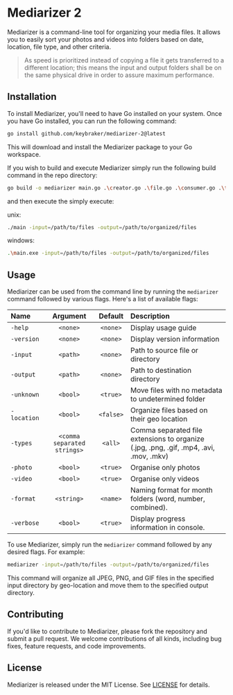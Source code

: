 # Mediarizer 2

Mediarizer is a command-line tool for organizing your media files. It allows you to easily sort your photos and videos into folders based on date, location, file type, and other criteria.

> As speed is prioritized instead of copying a file it gets transferred to a different location; this means the input and output folders shall be on the same physical drive in order to assure maximum performance.

## Installation

To install Mediarizer, you'll need to have Go installed on your system. Once you have Go installed, you can run the following command:

```bash
go install github.com/keybraker/mediarizer-2@latest
```

This will download and install the Mediarizer package to your Go workspace.

If you wish to build and execute Mediarizer simply run the following build command in the repo directory:

```bash
go build -o mediarizer main.go .\creator.go .\file.go .\consumer.go .\types.go
```

and then execute the simply execute:

unix:

```bash
./main -input=/path/to/files -output=/path/to/organized/files
```

windows:

```bash
.\main.exe -input=/path/to/files -output=/path/to/organized/files
```

## Usage

Mediarizer can be used from the command line by running the `mediarizer` command followed by various flags. Here's a list of available flags:

| Name        |          Argument           |  Default  | Description                                                                            |
| :---------- | :-------------------------: | :-------: | :------------------------------------------------------------------------------------- |
| `-help`     |          `<none>`           | `<none>`  | Display usage guide                                                                    |
| `-version`  |          `<none>`           | `<none>`  | Display version information                                                            |
| `-input`    |          `<path>`           | `<none>`  | Path to source file or directory                                                       |
| `-output`   |          `<path>`           | `<none>`  | Path to destination directory                                                          |
| `-unknown`  |          `<bool>`           | `<true>`  | Move files with no metadata to undetermined folder                                     |
| `-location` |          `<bool>`           | `<false>` | Organize files based on their geo location                                             |
| `-types`    | `<comma separated strings>` |  `<all>`  | Comma separated file extensions to organize (.jpg, .png, .gif, .mp4, .avi, .mov, .mkv) |
| `-photo`    |          `<bool>`           | `<true>`  | Organise only photos                                                                   |
| `-video`    |          `<bool>`           | `<true>`  | Organise only videos                                                                   |
| `-format`   |         `<string>`          | `<name>`  | Naming format for month folders (word, number, combined).                              |
| `-verbose`  |          `<bool>`           | `<true>`  | Display progress information in console.                                               |

To use Mediarizer, simply run the `mediarizer` command followed by any desired flags. For example:

```bash
mediarizer -input=/path/to/files -output=/path/to/organized/files
```

This command will organize all JPEG, PNG, and GIF files in the specified input directory by geo-location and move them to the specified output directory.

## Contributing

If you'd like to contribute to Mediarizer, please fork the repository and submit a pull request. We welcome contributions of all kinds, including bug fixes, feature requests, and code improvements.

## License

Mediarizer is released under the MIT License. See [LICENSE](https://github.com/mediarizer/docs/LICENSE) for details.
